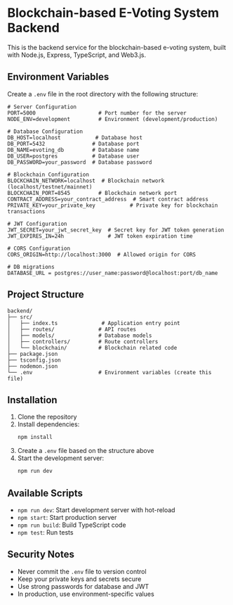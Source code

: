 # Blockchain-based E-Voting System Backend

This is the backend service for the blockchain-based e-voting system, built with Node.js, Express, TypeScript, and Web3.js.

## Environment Variables

Create a `.env` file in the root directory with the following structure:

```env
# Server Configuration
PORT=5000                    # Port number for the server
NODE_ENV=development         # Environment (development/production)

# Database Configuration
DB_HOST=localhost           # Database host
DB_PORT=5432               # Database port
DB_NAME=evoting_db         # Database name
DB_USER=postgres           # Database user
DB_PASSWORD=your_password  # Database password

# Blockchain Configuration
BLOCKCHAIN_NETWORK=localhost  # Blockchain network (localhost/testnet/mainnet)
BLOCKCHAIN_PORT=8545         # Blockchain network port
CONTRACT_ADDRESS=your_contract_address  # Smart contract address
PRIVATE_KEY=your_private_key           # Private key for blockchain transactions

# JWT Configuration
JWT_SECRET=your_jwt_secret_key  # Secret key for JWT token generation
JWT_EXPIRES_IN=24h              # JWT token expiration time

# CORS Configuration
CORS_ORIGIN=http://localhost:3000  # Allowed origin for CORS

# DB migrations
DATABASE_URL = postgres://user_name:password@localhost:port/db_name
```

## Project Structure

```
backend/
├── src/
│   ├── index.ts              # Application entry point
│   ├── routes/              # API routes
│   ├── models/              # Database models
│   ├── controllers/         # Route controllers
│   └── blockchain/          # Blockchain related code
├── package.json
├── tsconfig.json
├── nodemon.json
└── .env                     # Environment variables (create this file)
```

## Installation

1. Clone the repository
2. Install dependencies:
   ```bash
   npm install
   ```
3. Create a `.env` file based on the structure above
4. Start the development server:
   ```bash
   npm run dev
   ```

## Available Scripts

- `npm run dev`: Start development server with hot-reload
- `npm start`: Start production server
- `npm run build`: Build TypeScript code
- `npm test`: Run tests

## Security Notes

- Never commit the `.env` file to version control
- Keep your private keys and secrets secure
- Use strong passwords for database and JWT
- In production, use environment-specific values
